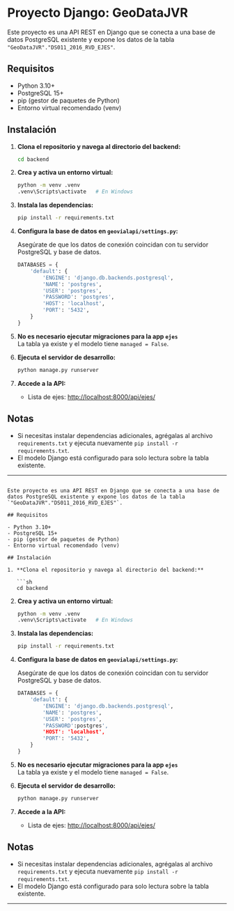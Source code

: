 # Proyecto Django: GeoDataJVR

Este proyecto es una API REST en Django que se conecta a una base de datos PostgreSQL existente y expone los datos de la tabla `"GeoDataJVR"."DS011_2016_RVD_EJES"`.

## Requisitos

- Python 3.10+
- PostgreSQL 15+
- pip (gestor de paquetes de Python)
- Entorno virtual recomendado (venv)

## Instalación

1. **Clona el repositorio y navega al directorio del backend:**

   ```sh
   cd backend
   ```

2. **Crea y activa un entorno virtual:**

   ```sh
   python -m venv .venv
   .venv\Scripts\activate   # En Windows
   ```

3. **Instala las dependencias:**

   ```sh
   pip install -r requirements.txt
   ```

4. **Configura la base de datos en `geovialapi/settings.py`:**

   Asegúrate de que los datos de conexión coincidan con tu servidor PostgreSQL y base de datos.

   ```python
   DATABASES = {
       'default': {
           'ENGINE': 'django.db.backends.postgresql',
           'NAME': 'postgres',
           'USER': 'postgres',
           'PASSWORD': 'postgres',
           'HOST': 'localhost',
           'PORT': '5432',
       }
   }
   ```

5. **No es necesario ejecutar migraciones para la app `ejes`**  
   La tabla ya existe y el modelo tiene `managed = False`.

6. **Ejecuta el servidor de desarrollo:**

   ```sh
   python manage.py runserver
   ```

7. **Accede a la API:**

   - Lista de ejes: [http://localhost:8000/api/ejes/](http://localhost:8000/api/ejes/)

## Notas

- Si necesitas instalar dependencias adicionales, agrégalas al archivo `requirements.txt` y ejecuta nuevamente `pip install -r requirements.txt`.
- El modelo Django está configurado para solo lectura sobre la tabla existente.

---
```# Proyecto Django: GeoDataJVR

Este proyecto es una API REST en Django que se conecta a una base de datos PostgreSQL existente y expone los datos de la tabla `"GeoDataJVR"."DS011_2016_RVD_EJES"`.

## Requisitos

- Python 3.10+
- PostgreSQL 15+
- pip (gestor de paquetes de Python)
- Entorno virtual recomendado (venv)

## Instalación

1. **Clona el repositorio y navega al directorio del backend:**

   ```sh
   cd backend
   ```

2. **Crea y activa un entorno virtual:**

   ```sh
   python -m venv .venv
   .venv\Scripts\activate   # En Windows
   ```

3. **Instala las dependencias:**

   ```sh
   pip install -r requirements.txt
   ```

4. **Configura la base de datos en `geovialapi/settings.py`:**

   Asegúrate de que los datos de conexión coincidan con tu servidor PostgreSQL y base de datos.

   ```python
   DATABASES = {
       'default': {
           'ENGINE': 'django.db.backends.postgresql',
           'NAME': 'postgres',
           'USER': 'postgres',
           'PASSWORD':postgres',
           'HOST': 'localhost',
           'PORT': '5432',
       }
   }
   ```

5. **No es necesario ejecutar migraciones para la app `ejes`**  
   La tabla ya existe y el modelo tiene `managed = False`.

6. **Ejecuta el servidor de desarrollo:**

   ```sh
   python manage.py runserver
   ```

7. **Accede a la API:**

   - Lista de ejes: [http://localhost:8000/api/ejes/](http://localhost:8000/api/ejes/)

## Notas

- Si necesitas instalar dependencias adicionales, agrégalas al archivo `requirements.txt` y ejecuta nuevamente `pip install -r requirements.txt`.
- El modelo Django está configurado para solo lectura sobre la tabla existente.

---